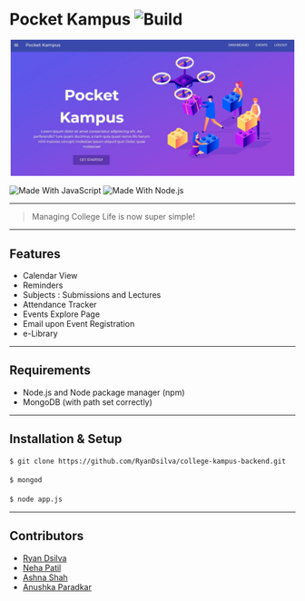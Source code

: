 # Pocket Kampus ![Build](https://img.shields.io/badge/build-passing-green.svg)

<p align="center">
  <a href="#" rel="noopener">
 <img width=500px src="./landing.JPG" alt="Header Image"></a>
</p>

![Made With JavaScript](https://img.shields.io/badge/Made%20With-JavaScript-brightgreen.svg)
![Made With Node.js](https://img.shields.io/badge/Made%20With-Node.js-green.svg)

---

> Managing College Life is now super simple!

---

## Features

- Calendar View
- Reminders
- Subjects : Submissions and Lectures
- Attendance Tracker
- Events Explore Page
- Email upon Event Registration
- e-Library

---

## Requirements

- Node.js and Node package manager (npm)
- MongoDB (with path set correctly)

---

## Installation & Setup

```sh
$ git clone https://github.com/RyanDsilva/college-kampus-backend.git

$ mongod

$ node app.js
```

---

## Contributors

- [Ryan Dsilva](https://github.com/RyanDsilva)
- [Neha Patil](https://github.com/Nehaa-Patil)
- [Ashna Shah](https://github.com/ashna111)
- [Anushka Paradkar](https://github.com/anushkaparadkar)
